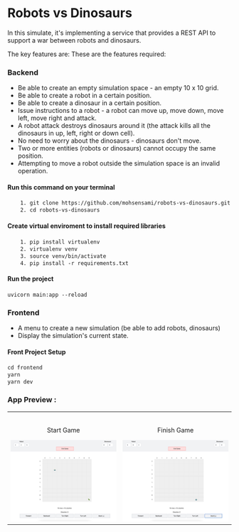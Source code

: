 # Robots vs Dinosaurs

In this simulate, it's implementing a service that provides a REST API to support a war between robots and dinosaurs.

The key features are:
These are the features required:
### Backend
- Be able to create an empty simulation space - an empty 10 x 10 grid.
- Be able to create a robot in a certain position.
- Be able to create a dinosaur in a certain position.
- Issue instructions to a robot - a robot can move up, move down, move left, move right and attack.
- A robot attack destroys dinosaurs around it (the attack kills all the dinosaurs in up, left, right or
down cell).
- No need to worry about the dinosaurs - dinosaurs don't move.
- Two or more entities (robots or dinosaurs) cannot occupy the same position.
- Attempting to move a robot outside the simulation space is an invalid operation.
#### Run this command on your terminal
```
    1. git clone https://github.com/mohsensami/robots-vs-dinosaurs.git
    2. cd robots-vs-dinosaurs
```
#### Create virtual enviroment to install required libraries
```
    1. pip install virtualenv 
    2. virtualenv venv
    3. source venv/bin/activate
    4. pip install -r requirements.txt
```
#### Run the project
```
uvicorn main:app --reload
```
### Frontend 
- A menu to create a new simulation (be able to add robots, dinosaurs)
- Display the simulation's current state.
#### Front Project Setup
```
cd frontend
yarn
yarn dev
```


### App Preview :

<table width="100%"> 
<tr>
<td width="50%">      
&nbsp; 
<br>
<p align="center">
  Start Game
</p>
<img src="https://github.com/mohsensami/robots-vs-dinosaurs/blob/main/screenshot/_start.png?raw=true">
</td> 
<td width="50%">
<br>
<p align="center">
  Finish Game
</p>
<img src="https://github.com/mohsensami/robots-vs-dinosaurs/blob/main/screenshot/_end.png?raw=true">  
</td>
</table>